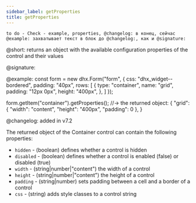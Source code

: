 ```yaml
---
sidebar_label: getProperties
title: getProperties
---
```


`to do - Check - example, properties, @changelog: в конец, сейчас @example: захватывает текст в блок до @changelog:, как и @signature:`

@short: returns an object with the available configuration properties of the control and their values

@signature:

@example: const form = new dhx.Form("form", {
    css: "dhx_widget--bordered",
    padding: "40px",
    rows: [
        {
            type: "container", 
            name: "grid",
            padding: "12px 0px",
            height: "400px",
        },
    ]
});

form.getItem("container").getProperties();
//-> the returned object:
{
    "grid": {
        "width": "content",
        "height": "400px",
        "padding": 0
    },
}

@changelog: added in v7.2

The returned object of the Container control can contain the following properties:
- `hidden` - (boolean) defines whether a control is hidden
- `disabled` - (boolean) defines whether a control is enabled (false) or disabled (true)
- `width` - (string|number|"content") the width of a control 
- `height` - (string|number|"content") the height of a control 
- `padding` - (string|number) sets padding between a cell and a border of a control
- `css` - (string) adds style classes to a control string 
